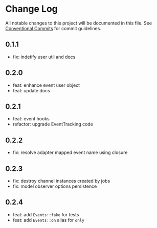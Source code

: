 # Change Log

All notable changes to this project will be documented in this file.
See [Conventional Commits](https://conventionalcommits.org) for commit guidelines.

## 0.1.1

- fix: indetify user util and docs

## 0.2.0

- feat: enhance event user object
- feat: update docs

## 0.2.1

- feat: event hooks
- refactor: upgrade EventTracking code

## 0.2.2

- fix: resolve adapter mapped event name using closure

## 0.2.3

- fix: destroy channel instances created by jobs
- fix: model observer options persistence

## 0.2.4

- feat: add `Events::fake` for tests
- feat: add `Events::on` alias for `only`
